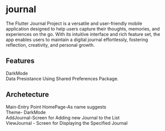 # journal

The Flutter Journal Project is a versatile and user-friendly mobile application designed to help users capture their thoughts, memories, and experiences on the go. With its intuitive interface and rich feature set, the app enables users to maintain a digital journal effortlessly, fostering reflection, creativity, and personal growth.

## Features

DarkMode<br>
Data Presistance Using Shared Preferences Package.<br>

## Archetecture

Main-Entry Point
HomePage-As name suggests<br>
Theme- DarkMode<br>
AddJournal-Screen for Adding new Journal to the List <br>
ViewJournal - Screen for Displaying the Specified Journal<br> 

